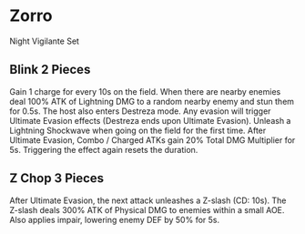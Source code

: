 # Zorro

Night Vigilante Set

## Blink 2 Pieces

Gain 1 charge for every 10s on the field. When there are nearby enemies deal 100% ATK of Lightning DMG to a random nearby enemy and stun them for 0.5s. The host also enters Destreza mode. Any evasion will trigger Ultimate Evasion effects (Destreza ends upon Ultimate Evasion). Unleash a Lightning Shockwave when going on the field for the first time. After Ultimate Evasion, Combo / Charged ATKs gain 20% Total DMG Multiplier for 5s. Triggering the effect again resets the duration.

## Z Chop 3 Pieces

After Ultimate Evasion, the next attack unleashes a Z-slash (CD: 10s). The Z-slash deals 300% ATK of Physical DMG to enemies within a small AOE. Also applies impair, lowering enemy DEF by 50% for 5s.
